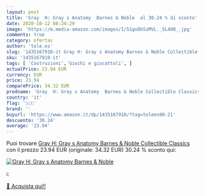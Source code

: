 ```yaml
---
layout: post
title: 'Gray  H: Gray s Anatomy  Barnes & Noble  al 30.24 % di sconto'
date: 2020-10-12 08:24:29
image: 'https://m.media-amazon.com/images/I/51goDbSzMVL._SL400_.jpg'
comments: true
category: ofertas
author: 'tole.es'
slug: '1435167910-it Gray H: Gray s Anatomy Barnes & Noble Collectible Classics'
sku: '1435167910-it'
tags: [ 'Costruzioni','Giochi e giocattoli', ]
actualPrice: 23.94 EUR
currency: EUR
price: 23.94
comparePrice: 34.32 EUR
prodname: 'Gray  H: Gray s Anatomy  Barnes & Noble Collectible Classics'
country: 'it'
flag: '🇮🇹'
brand: ''
buyurl: 'https://www.amazon.it/dp/1435167910/?tag=tolees00-21'
descuento: '30.24'
average: '23.94'
---
```


Puoi trovare [Gray  H: Gray s Anatomy  Barnes & Noble Collectible Classics](https://www.amazon.it/dp/1435167910/?tag=tolees00-21) con il prezzo 23.94 EUR (originale: 34.32 EUR) 30.24 % sconto qui:

[![Gray  H: Gray s Anatomy  Barnes & Noble ](https://m.media-amazon.com/images/I/51goDbSzMVL._SL400_.jpg)](https://www.amazon.it/dp/1435167910/?tag=tolees00-21)

ℹ️:


[🛒 Acquista qui!!](https://www.amazon.it/dp/1435167910/?tag=tolees00-21)
